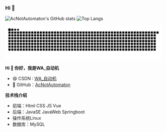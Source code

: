 
### Hi  👋
  
 ![AcNotAutomaton's GitHub stats](https://github-readme-stats.vercel.app/api?username=AcNotAutomaton&show_icons=true)
![Top Langs](https://github-readme-stats.vercel.app/api/top-langs/?username=AcNotAutomaton&layout=compact) 
  
![](https://raw.githubusercontent.com/AcNotAutomaton/AcNotAutomaton/master/assets/github-contribution-grid-snake.svg)

**Hi  👋  你好，我是WA_自动机**



- :smile:  CSDN : [WA_自动机 ](https://blog.csdn.net/qq_52792570)
- 🛀  GitHub：[AcNotAutomaton](https://github.com/AcNotAutomaton)

**技术栈介绍**

- 前端：Html CSS JS Vue
- 后端：JavaSE  JavaWeb Springboot 
- 操作系统Linux
- 数据库：MySQL



